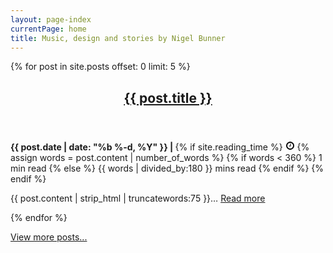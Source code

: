 ```yaml
---
layout: page-index
currentPage: home
title: Music, design and stories by Nigel Bunner
---
```


{% for post in site.posts offset: 0 limit: 5 %}

<article class="post">	
	<header class="article-header"><h2><a class="post-link" href="{{ post.url | prepend: site.baseurl }}">{{ post.title }}</a></h2></header>
	<div class="post-meta-top">
		<div class="date">
			<span>
				<strong>{{ post.date | date: "%b %-d, %Y" }} | </strong>
				 {% if site.reading_time %}
			        <span class="entry-reading-time">
			          <svg width="15" height="15" viewBox="0 0 1792 1792" xmlns="http://www.w3.org/2000/svg"><path d="M1024 544v448q0 14-9 23t-23 9h-320q-14 0-23-9t-9-23v-64q0-14 9-23t23-9h224v-352q0-14 9-23t23-9h64q14 0 23 9t9 23zm416 352q0-148-73-273t-198-198-273-73-273 73-198 198-73 273 73 273 198 198 273 73 273-73 198-198 73-273zm224 0q0 209-103 385.5t-279.5 279.5-385.5 103-385.5-103-279.5-279.5-103-385.5 103-385.5 279.5-279.5 385.5-103 385.5 103 279.5 279.5 103 385.5z"/></svg>
			          <span class="reading-time" title="Estimated read time">
					  {% assign words = post.content | number_of_words %}
					  {% if words < 360 %}
					    1 min read
					  {% else %}
					    {{ words | divided_by:180 }} mins read
					  {% endif %}
				 </span>
			        </span><!-- /.entry-reading-time -->
			        {% endif %} 
			</span>
		</div>
	</div>
	<p>{{ post.content | strip_html | truncatewords:75 }}&hellip; <a class="post-link" href="{{ post.url | prepend: site.baseurl }}">Read more</a></p>	
</article>  
{% endfor %}

<footer class="footer footer--post">  
  <p><a href="/blog/page/2/">View more posts...</a></p>
</footer>
